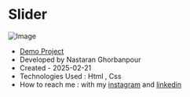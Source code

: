 # Slider

![Image](https://github.com/user-attachments/assets/7395156e-5cf3-48cb-8d13-bd31e6eb337e)
 
- [Demo Project](https://nastaranghorbanpour.github.io/slider/)
- Developed by Nastaran Ghorbanpour
- Created - 2025-02-21
- Technologies Used : Html , Css 
- How to reach me : with my 
[instagram](https://www.instagram.com/nestacode.lab/) and 
[linkedin](https://www.linkedin.com/in/nastaran-ghorbanpour-027a7b349/)

